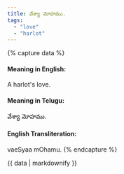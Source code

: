 ```yaml
---
title: వేశ్యా మోహము.
tags:
  - "love"
  - "harlot"
---
```


{% capture data %}
#### Meaning in English:
A harlot's love.

#### Meaning in Telugu:
వేశ్యా మోహము.

#### English Transliteration:
vaeSyaa mOhamu.
{% endcapture %}

{{ data | markdownify }}

